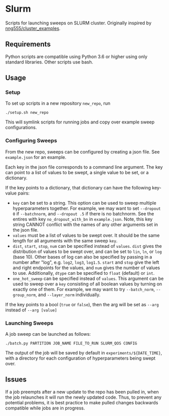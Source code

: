 # Slurm
Scripts for launching sweeps on SLURM cluster. Originally inspired by [nng555/cluster_examples](https://github.com/nng555/cluster_examples).

## Requirements
Python scripts are compatible using Python 3.6 or higher using only standard libraries. Other scripts use bash.

## Usage

### Setup
To set up scripts in a new repository `new_repo`, run
```
./setup.sh new_repo
```
This will symlink scripts for running jobs and copy over example sweep configurations.

### Configuring Sweeps
From the new repo, sweeps can be configured by creating a json file.
See `example.json` for an example.

Each key in the json file corresponds to a command line argument.
The key can point to a list of values to be swept, a single value to be set, 
or a dictionary.

If the key points to a dictionary, that dictionary can have the following key-value pairs:
- `key` can be set to a string.
  This option can be used to sweep multiple hyperparameters together.
  For example, we may want to set `--dropout 0` if `--batchnorm`, and
  `--dropout .5` if there is no batchnorm.
  See the entires with key `no_dropout_with_bn` in `example.json`.
  Note, this key string CANNOT conflict with the names of any other arguments
  set in the json file.
- `values` must be a list of values to be swept over. It should be the same length for 
  all arguments with the same sweep `key`.
- `dist`, `start`, `stop`, `num` can be specified instead of `values`.
  `dist` gives the distribution of values to be swept over, and can be set to `lin`, `ln`, or `log` (base 10).
  Other bases of log can also be specified by passing in a number after "log", e.g. `log2`, `log3`, `log1.5`.
  `start` and `stop` give the left and right endpoints for the values, and `num` gives the number of values
  to use. Additionally, `dtype` can be specified to `float` (default) or `int`.
- `one_hot_sweep` can be specified instead of `values`. This argument can be used to sweep over a `key` consisting of
  all boolean values by turning on exactly one of them. For example, we may want to try `--batch_norm`, `--group_norm`,
  and `--layer_norm` individually.

If the key points to a bool (`true` or `false`), then the arg will be set as `--arg` instead of `--arg [value]`

### Launching Sweeps

A job sweep can be launched as follows:

```
./batch.py PARTITION JOB_NAME FILE_TO_RUN SLURM_QOS CONFIG
```

The output of the job will be saved by default in `experiments/${DATE_TIME}`, 
with a directory for each configuration of hyperparameters being swept over.

## Issues
If a job preempts after a new update to the repo has been pulled in, when the job relaunches it will run 
the newly updated code.
Thus, to prevent any potential problems, it is best practice to make pulled changes backwards compatible 
while jobs are in progress.
